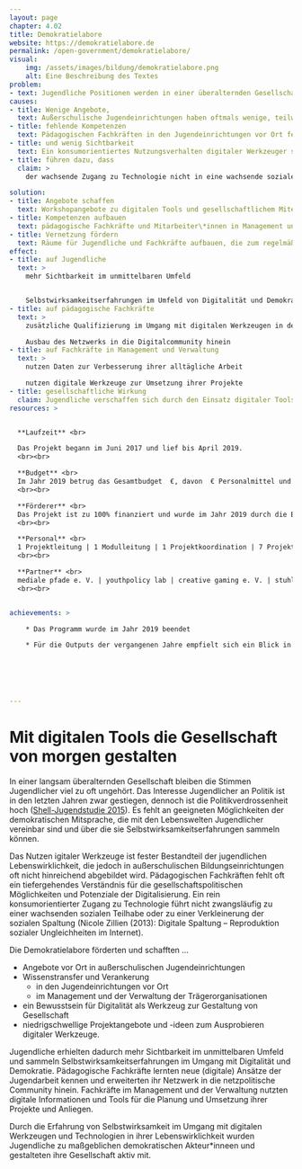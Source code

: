 ```yaml
---
layout: page
chapter: 4.02
title: Demokratielabore
website: https://demokratielabore.de
permalink: /open-government/demokratielabore/
visual:
    img: /assets/images/bildung/demokratielabore.png
    alt: Eine Beschreibung des Textes
problem:
- text: Jugendliche Positionen werden in einer überalternden Gesellschaft nicht ausreichend wahrgenommen, was zu Politikverdrossenheit führt.
causes:
- title: Wenige Angebote,
  text: Außerschulische Jugendeinrichtungen haben oftmals wenige, teilweise gar keine Angebote mit digital-politischem Schwerpunkt in ihrem Programm.
- title: fehlende Kompetenzen
  text: Pädagogischen Fachkräften in den Jugendeinrichtungen vor Ort fehlt oft ein tiefergehendes Verständnis für die gesellschaftspolitischen Möglichkeiten und Potenziale der Digitalisierung.
- title: und wenig Sichtbarkeit
  text: Ein konsumorientiertes Nutzungsverhalten digitaler Werkzeuger steht einem kreativ-schaffenden gegenüber und verhindert die eigene Wahrnehmung im digitalen wie analogen Raum durch andere.
- title: führen dazu, dass
  claim: >
    der wachsende Zugang zu Technologie nicht in eine wachsende soziale Teilhabe mündet.

solution:
- title: Angebote schaffen
  text: Workshopangebote zu digitalen Tools und gesellschaftlichem Miteinander in Jugendeinrichtungen schaffen und zu eigenen Projekten anregen
- title: Kompetenzen aufbauen
  text: pädagogische Fachkräfte und Mitarbeiter\*innen in Management und Verwaltung zum Einsatz und zur Kontextualisierung digitaler Werkzeuge in ihrer täglichen Arbeit qualifizieren
- title: Vernetzung fördern
  text: Räume für Jugendliche und Fachkräfte aufbauen, die zum regelmäßig Austausch einalden und durch eine Unterstützungsstruktur getragen werden
effect:
- title: auf Jugendliche
  text: >
    mehr Sichtbarkeit im unmittelbaren Umfeld


    Selbstwirksamkeitserfahrungen im Umfeld von Digitalität und Demokratie
- title: auf pädagogische Fachkräfte
  text: >
    zusätzliche Qualifizierung im Umgang mit digitalen Werkzeugen in der Jugendarbeit

    Ausbau des Netzwerks in die Digitalcommunity hinein
- title: auf Fachkräfte in Management und Verwaltung
  text: >
    nutzen Daten zur Verbesserung ihrer alltägliche Arbeit

    nutzen digitale Werkzeuge zur Umsetzung ihrer Projekte
- title: gesellschaftliche Wirkung
  claim: Jugendliche verschaffen sich durch den Einsatz digitaler Tools Sichtbarkeit und gestalten ihre Gesellschaft aktiv mit.
resources: >


  **Laufzeit** <br>

  Das Projekt begann im Juni 2017 ​und lief bis April 2019.
  <br><br>

  **Budget** <br>
  Im Jahr 2019 betrug das Gesamtbudget  €, davon  € Personalmittel und  € Sachkosten. Das Projekt war zu 100% finanziert.
  <br><br>

  **Förderer** <br>
  Das Projekt ist zu 100% finanziert und wurde im Jahr 2019 durch die Bundeszentrale für politische Bildung (2018/19) gefördert. 
  <br><br>

  **Personal** <br>
  1 Projektleitung | 1 Modulleitung | 1 Projektkoordination | 7 Projekt- und Juniorprojektmanager\*innen | 1 Tech Lead | 1 Design Lead | 1 Modulmanagement | 2 Softwareentwicklerinnen | 2 studentische Mitarbeiter\*innen | 1 Bundesfreiwilligendienstleistende\*r | 1 Supervision & Intervision
  <br><br>

  **Partner** <br>
  mediale pfade e. V. | youthpolicy lab | creative gaming e. V. | stuhlkreis_revolte
  <br><br>


achievements: >

    * Das Programm wurde im Jahr 2019 beendet

    * Für die Outputs der vergangenen Jahre empfielt sich ein Blick in den [Jahresbericht 2018](https://2018.okfn.de/open-government/demokratielabore/) und in [diesen Blogpost](https://demokratielabore.de/blog/Demokratielabore-verabschiedet-sich).

    




---
```



# Mit digitalen Tools die Gesellschaft von morgen gestalten

In einer langsam überalternden Gesellschaft bleiben die Stimmen Jugendlicher viel zu oft ungehört. Das Interesse Jugendlicher an Politik ist in den letzten Jahren zwar gestiegen, dennoch ist die Politikverdrossenheit hoch ([Shell-Jugendstudie 2015](https://www.shell.de/ueber-uns/die-shell-jugendstudie.html)). Es fehlt an geeigneten Möglichkeiten der demokratischen Mitsprache, die mit den Lebenswelten Jugendlicher vereinbar sind und über die sie Selbstwirksamkeitserfahrungen sammeln können.

Das Nutzen igitaler Werkzeuge ist fester Bestandteil der jugendlichen Lebenswirklichkeit, die jedoch in außerschulischen Bildungseinrichtungen oft nicht hinreichend abgebildet wird. Pädagogischen Fachkräften fehlt oft ein tiefergehendes Verständnis für die gesellschaftspolitischen Möglichkeiten und Potenziale der Digitalisierung. Ein rein konsumorientierter Zugang zu Technologie führt nicht zwangsläufig zu einer wachsenden sozialen Teilhabe oder zu einer Verkleinerung der sozialen Spaltung (Nicole Zillien (2013): Digitale Spaltung – Reproduktion sozialer Ungleichheiten im Internet).

Die Demokratielabore förderten und schafften ...
* Angebote vor Ort in außerschulischen Jugendeinrichtungen
* Wissenstransfer und Verankerung
  * in den Jugendeinrichtungen vor Ort
  * im Management und der Verwaltung der Trägerorganisationen
* ein Bewusstsein für Digitalität als Werkzeug zur Gestaltung von Gesellschaft
* niedrigschwellige Projektangebote und -ideen zum Ausprobieren digitaler Werkzeuge.

Jugendliche erhielten dadurch mehr Sichtbarkeit im unmittelbaren Umfeld und sammeln Selbstwirksamkeitserfahrungen im Umgang mit Digitalität und Demokratie. Pädagogische Fachkräfte lernten neue (digitale) Ansätze der Jugendarbeit kennen und erweiterten ihr Netzwerk in die netzpolitische Community hinein. Fachkräfte im Management und der Verwaltung nutzten digitale Informationen und Tools für die Planung und Umsetzung ihrer Projekte und Anliegen.

Durch die Erfahrung von Selbstwirksamkeit im Umgang mit digitalen Werkzeugen und Technologien in ihrer Lebenswirklichkeit wurden Jugendliche zu maßgeblichen demokratischen Akteur\*inneen und gestalteten ihre Gesellschaft aktiv mit.
